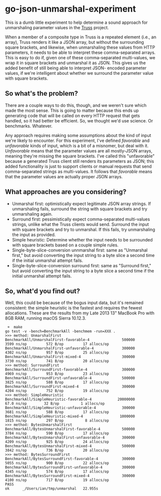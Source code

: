 # go-json-unmarshal-experiment

This is a dumb little experiment to help determine a sound approach for
unmarshaling parameter values in the
[Truss](https://github.com/TuneLab/go-truss) project.

When a member of a composite type in Truss is a repeated element (i.e., an
array), Truss renders it like a JSON array, but without the surrounding square
brackets, and likewise, when unmarshaling these values from HTTP parameters, it
needs to be able to interpret these comma-separated arrays. This is easy to do
if, given one of these comma-separated multi-values, we wrap it in square
brackets and unmarshal it as JSON. This gives us the added benefit of still
being able to interpret JSON- encoded parameter values, if we're intelligent
about whether we surround the parameter value with square brackets.

## So what's the problem?

There are a couple ways to do this, though, and we weren't sure which made the
most sense. This is going to matter because this ends up generating code that
will be called on every HTTP request that gets handled, so it had better be
efficient. So, we thought we'd use science. Or benchmarks. Whatever.

Any approach requires making some assumptions about the kind of input we're
likely to encounter. For this experiment, I've defined *favorable* and
*unfavorable* kinds of input, which is a bit of a misnomer, but deal with it.
*Unfavorable* means that the parameter values are all mostly-JSON arrays,
meaning they're missing the square brackets. I've called this "unfavorable"
because a generated Truss client still renders its parameters as JSON; this
added functionality is just to support clients or manual requests that send
comma-separated strings as multi-values. It follows that *favorable* means that
the parameter values are actually proper JSON arrays.

## What approaches are you considering?

* Unmarshal first: optimistically expect legitimate JSON array strings. If
  unmarshaling fails, surround the string with square brackets and try
  unmarshaling again.
* Surround first: pessimistically expect comma-separated multi-values strings,
  unlike what the Truss clients would send. Surround the input with square brackets
  and try to unmarshal. If this fails, try unmarshaling the input as provided.
* Simple heuristic: Determine whether the input needs to be surrounded with
  square brackets based on a couple simple rules.
* Single-byte-slice-conversion unnmarshal first: same as "Unmarshal first," but
  avoid converting the input string to a byte slice a second time if the
  initial unmarshal attempt fails.
* Single-byte-slice-conversion surround first: same as "Surround first," but
  avoid converting the input string to a byte slice a second time if the
  initial unmarshal attempt fails.

## So, what'd you find out?

Well, this could be because of the bogus input data, but it's remained
consistent: the simple heuristic is the fastest and requires the fewest
allocations. These are the results from my Late 2013 13" MacBook Pro with 8GB
RAM, running macOS Sierra 10.12.3.

```
 ➜  make
go test -v -bench=BenchmarkAll -benchmem -run=XXX .
>>> method: UnmarshalFirst
BenchmarkAll/UnmarshalFirst-favorable-4         	  500000	      3599 ns/op	     572 B/op	      17 allocs/op
BenchmarkAll/UnmarshalFirst-unfavorable-4       	  300000	      4302 ns/op	     957 B/op	      25 allocs/op
BenchmarkAll/UnmarshalFirst-mixed-4             	  300000	      3730 ns/op	     741 B/op	      20 allocs/op
>>> method: SurroundFirst
BenchmarkAll/SurroundFirst-favorable-4          	  300000	      4969 ns/op	     953 B/op	      23 allocs/op
BenchmarkAll/SurroundFirst-unfavorable-4        	  500000	      3825 ns/op	     588 B/op	      17 allocs/op
BenchmarkAll/SurroundFirst-mixed-4              	  300000	      4204 ns/op	     752 B/op	      19 allocs/op
>>> method: SimpleHeuristic
BenchmarkAll/SimpleHeuristic-favorable-4        	20000000	        67.0 ns/op	      32 B/op	       1 allocs/op
BenchmarkAll/SimpleHeuristic-unfavorable-4      	  300000	      3681 ns/op	     588 B/op	      17 allocs/op
BenchmarkAll/SimpleHeuristic-mixed-4            	 1000000	      1815 ns/op	     297 B/op	       8 allocs/op
>>> method: BytesUnmarshalFirst
BenchmarkAll/BytesUnmarshalFirst-favorable-4    	  500000	      3784 ns/op	     590 B/op	      17 allocs/op
BenchmarkAll/BytesUnmarshalFirst-unfavorable-4  	  300000	      4209 ns/op	     925 B/op	      24 allocs/op
BenchmarkAll/BytesUnmarshalFirst-mixed-4        	  500000	      3842 ns/op	     736 B/op	      20 allocs/op
>>> method: BytesSurroundFirst
BenchmarkAll/BytesSurroundFirst-favorable-4     	  300000	      5055 ns/op	     900 B/op	      22 allocs/op
BenchmarkAll/BytesSurroundFirst-unfavorable-4   	  300000	      4345 ns/op	     574 B/op	      17 allocs/op
BenchmarkAll/BytesSurroundFirst-mixed-4         	  300000	      4100 ns/op	     717 B/op	      19 allocs/op
PASS
ok  	_/Users/ian/tmp/unmarshal	22.955s
```
